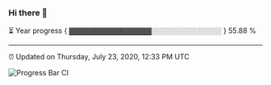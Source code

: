 ### Hi there 👋

⏳ Year progress { ▓▓▓▓▓▓▓▓▓▓▓▓▓▓▓▓░░░░░░░░░░░░░░ } 55.88 %

---

⏰ Updated on Thursday, July 23, 2020, 12:33 PM UTC

![Progress Bar CI](https://github.com/arthurbuhl/arthurbuhl/workflows/Progress%20Bar%20CI/badge.svg)
